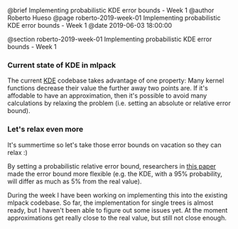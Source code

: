 @brief Implementing probabilistic KDE error bounds - Week 1
@author Roberto Hueso
@page roberto-2019-week-01 Implementing probabilistic KDE error bounds - Week 1
@date 2019-06-03 18:00:00

@section roberto-2019-week-01 Implementing probabilistic KDE error bounds - Week 1

### Current state of KDE in mlpack

The current [KDE](https://en.wikipedia.org/wiki/Kernel_density_estimation)
codebase takes advantage of one property: Many kernel functions decrease their
value the further away two points are.
If it's affodable to have an approximation, then it's possible to avoid many
calculations by relaxing the problem (i.e. setting an absolute or relative
error bound).

### Let's relax even more

It's summertime so let's take those error bounds on vacation so they can relax :)

By setting a probabilistic relative error bound, researchers in
[this paper](http://papers.nips.cc/paper/3539-fast-high-dimensional-kernel-summations-using-the-monte-carlo-multipole-method.pdf)
made the error bound more flexible (e.g. the KDE, with a 95% probability,
will differ as much as 5% from the real value).

During the week I have been working on implementing this into the existing mlpack
codebase. So far, the implementation for single trees is almost ready, but I haven't
been able to figure out some issues yet. At the moment approximations get really
close to the real value, but still not close enough.
